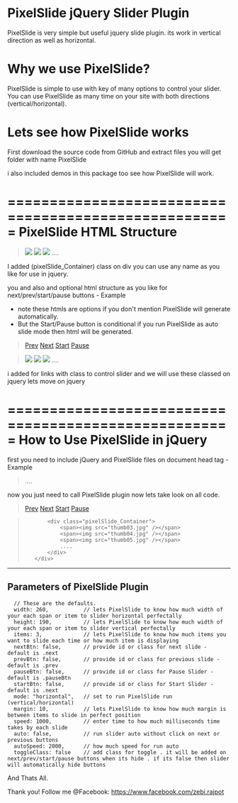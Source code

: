 PixelSlide jQuery Slider Plugin
================================
PixelSlide is very simple but useful jquery slide plugin.
its work in vertical direction as well as horizontal.

Why we use PixelSlide?
======================
PixelSlide is simple to use with key of many options to control your slider.
You can use PixelSlide as many time on your site with both directions (vertical/horizontal).

Lets see how PixelSlide works
=====================================================
First download the source code from GitHub
and extract files you will get folder with name PixelSlide

i also included demos in this package too see how PixelSlide will work.


=====================================================
PixelSlide HTML Structure
=====================================================
> <div class="pixelSlide_Container">
>    <span><img src="thumb03.jpg" /></span>
>    <span><img src="thumb04.jpg" /></span>
>    <span><img src="thumb05.jpg" /></span>
>    ....
> </div>

I added (pixelSlide_Container) class on div you can use any name as you like for use in jquery.

you and also and optional html structure as you like for next/prev/start/pause buttons - Example
- note these htmls are options if you don't mention PixelSlide will generate automatically.
- But the Start/Pause button is conditional if you run PixelSlide as auto slide mode then html will be generated.

> <div class="main_container">

>    <a href="#" class="prev">Prev</a>
>    <a href="#" class="next">Next</a>
>    <a href="#" class="start">Start</a>
>    <a href="#" class="Pause">Pause</a>
    
>    <div class="pixelSlide_Container">
>        <span><img src="thumb03.jpg" /></span>
>        <span><img src="thumb04.jpg" /></span>
>        <span><img src="thumb05.jpg" /></span>
>        ....
>    </div>
> </div>

i added for links with class to control slider and we will use these classed on jquery lets move on jquery

=====================================================
How to Use PixelSlide in jQuery
=====================================================

first you need to include jQuery and PixelSlide files on document head tag - Example

> <html>
>    <head>
>        <script type="text/javascript" src="js/jquery-1.11.0.min.js"></script>
>        <script type="text/javascript" src="js/pixelSlide.min.js"></script>
>    </head>
>    <body>
>        ....
>    </body>
> </html>

now you just need to call PixelSlide plugin now lets take look on all code.

><html>
>    <head>
>        <script type="text/javascript" src="js/jquery-1.11.0.min.js"></script>
>        <script type="text/javascript" src="js/pixelSlide.min.js"></script>
>        <script type="text/javascript">
>            $(document).ready(function(){
>                // here call pixelSlide
>                $(".scroller_contents").pixelSlide({
>                    width: 300,
>                    nextBtn: ".next",
>                    prevBtn: ".prev",
>                    speed: 500,
>                    margin: 14,
>                    mode: "horizontal",
>                    auto: true
>                });
>            });
>        </script>
>    </head>
>    <body>
>        <div class="main_container">
>            <a href="#" class="prev">Prev</a>
>            <a href="#" class="next">Next</a>
>            <a href="#" class="start">Start</a>
>            <a href="#" class="Pause">Pause</a>
            
>            <div class="pixelSlide_Container">
>                <span><img src="thumb03.jpg" /></span>
>                <span><img src="thumb04.jpg" /></span>
>                <span><img src="thumb05.jpg" /></span>
>                ....
>            </div>
>        </div>
>    </body>
></html>


-------------------------------------------
Parameters of PixelSlide Plugin
-------------------------------------------
      // These are the defaults.
      width: 260,           // lets PixelSlide to know how much width of your each span or item to slider horizontal perfectally
      height: 190,          // lets PixelSlide to know how much width of your each span or item to slider vertical perfectally
      items: 3,             // lets PixelSlide to know how much items you want to slide each time or how much item is displaying
      nextBtn: false,       // provide id or class for next slide - default is .next
      prevBtn: false,       // provide id or class for previous slide - default is .prev
      pauseBtn: false,      // provide id or class for Pause Slider - default is .pauseBtn
      startBtn: false,      // provide id or class for Start Slider - default is .next
      mode: "horizontal",   // set to run PixelSlide run (vertical/horizontal)
      margin: 10,           // lets PixelSlide to know how much margin is between items to slide in perfect position
      speed: 1000,          // enter time to how much milliseconds time takes by each slide
      auto: false,          // run slider auto without click on next or previous buttons
      autoSpeed: 2000,      // how much speed for run auto
      toggleClass: false    // add class for toggle . it will be added on next/prev/start/pause buttons when its hide . if its false then slider will automatically hide buttons

And Thats All.

Thank you!
Follow me @Facebook: https://www.facebook.com/zebi.rajpot